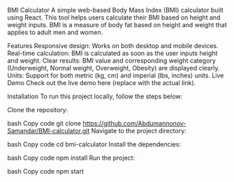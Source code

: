 BMI Calculator
A simple web-based Body Mass Index (BMI) calculator built using React. This tool helps users calculate their BMI based on height and weight inputs. BMI is a measure of body fat based on height and weight that applies to adult men and women.

Features
Responsive design: Works on both desktop and mobile devices.
Real-time calculation: BMI is calculated as soon as the user inputs height and weight.
Clear results: BMI value and corresponding weight category (Underweight, Normal weight, Overweight, Obesity) are displayed clearly.
Units: Support for both metric (kg, cm) and imperial (lbs, inches) units.
Live Demo
Check out the live demo here (replace with the actual link).

Installation
To run this project locally, follow the steps below:

Clone the repository:

bash
Copy code
git clone https://github.com/Abdumannonov-Samandar/BMI-calculator.git
Navigate to the project directory:

bash
Copy code
cd bmi-calculator
Install the dependencies:

bash
Copy code
npm install
Run the project:

bash
Copy code
npm start
